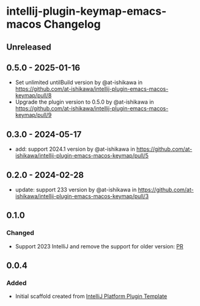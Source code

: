 <!-- Keep a Changelog guide -> https://keepachangelog.com -->

# intellij-plugin-keymap-emacs-macos Changelog

## Unreleased

## 0.5.0 - 2025-01-16
- Set unlimited untilBuild version by @at-ishikawa in https://github.com/at-ishikawa/intellij-plugin-emacs-macos-keymap/pull/8
- Upgrade the plugin version to 0.5.0 by @at-ishikawa in https://github.com/at-ishikawa/intellij-plugin-emacs-macos-keymap/pull/9

## 0.3.0 - 2024-05-17
- add: support 2024.1 version by @at-ishikawa in https://github.com/at-ishikawa/intellij-plugin-emacs-macos-keymap/pull/5

## 0.2.0 - 2024-02-28
- update: support 233 version by @at-ishikawa in https://github.com/at-ishikawa/intellij-plugin-emacs-macos-keymap/pull/3

## 0.1.0

### Changed
- Support 2023 IntelliJ and remove the support for older version: [PR](https://github.com/at-ishikawa/intellij-plugin-emacs-macos-keymap/pull/1)

## 0.0.4

### Added
- Initial scaffold created from [IntelliJ Platform Plugin Template](https://github.com/JetBrains/intellij-platform-plugin-template)

